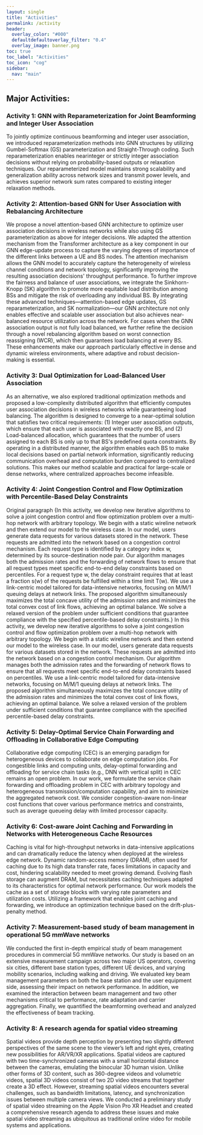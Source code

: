 ```yaml
---
layout: single
title: "Activities"
permalink: /activity
header:
  overlay_color: "#000"
  defaultdefaultoverlay_filter: "0.4"
  overlay_image: banner.png
toc: true
toc_label: "Activities"
toc_icon: "cog"
sidebar:
  nav: "main"
---
```


## Major Activities:  

### Activity 1: GNN with Reparameterization for Joint Beamforming and Integer User Association
To jointly optimize continuous beamforming and integer user association, we introduced reparameterization methods into GNN structures by utilizing Gumbel-Softmax (GS) parameterization and Straight-Through coding. Such reparameterization enables nearinteger or strictly integer association decisions without relying on probability-based outputs or relaxation techniques. Our reparameterized model maintains strong scalability and generalization ability across network sizes and transmit power levels, and achieves superior network sum rates compared to existing integer relaxation methods.
### Activity 2: Attention-based GNN for User Association with Rebalancing Architecture
We propose a novel attention-based GNN architecture to optimize user association decisions in wireless networks while also using GS parameterization as above for integer decisions. We adapted the attention mechanism from the Transformer architecture as a key component in our GNN edge-update process to capture the varying degrees of importance of the different links between a UE and BS nodes. The attention mechanism allows the GNN model to accurately capture the heterogeneity of wireless channel conditions and network topology, significantly improving the resulting association decisions' throughput performance. 
To further improve the fairness and balance of user associations, we integrate the Sinkhorn-Knopp (SK) algorithm to promote more equitable load distribution among BSs and mitigate the risk of overloading any individual BS. By integrating these advanced techniques—attention-based edge updates, GS reparameterization, and SK normalization—our GNN architecture not only enables effective and scalable user association but also achieves near-balanced resource utilization across the network.
For cases when the GNN association output is not fully load balanced, we further refine the decision through a novel rebalancing algorithm based on worst connection reassigning (WCR), which then guarantees load balancing at every BS. These enhancements make our approach particularly effective in dense and dynamic wireless environments, where adaptive and robust decision-making is essential.

### Activity 3:  Dual Optimization for Load-Balanced User Association
As an alternative, we also explored traditional optimization methods and proposed a low-complexity distributed algorithm that efficiently computes user association decisions in wireless networks while guaranteeing load balancing. The algorithm is designed to converge to a near-optimal solution that satisfies two critical requirements: (1) Integer user association outputs, which ensure that each user is associated with exactly one BS, and (2) Load-balanced allocation, which guarantees that the number of users assigned to each BS is only up to that BS's predefined quota constraints. By operating in a distributed manner, the algorithm enables each BS to make local decisions based on partial network information, significantly reducing communication overhead and computation burden compared to centralized solutions. This makes our method scalable and practical for large-scale or dense networks, where centralized approaches become infeasible. 

### Activity 4: Joint Congestion Control and Flow Optimization with Percentile-Based Delay Constraints
Original paragraph {In this activity, we develop new iterative algorithms to solve a joint congestion control and flow optimization problem over a multi-hop network with arbitrary topology. We begin with a static wireline network and then extend our model to the wireless case. In our model, users generate data requests for various datasets stored in the network. These requests are admitted into the network based on a congestion control mechanism. Each request type is identified by a category index w, determined by its source-destination node pair.
Our algorithm manages both the admission rates and the forwarding of network flows to ensure that all request types meet specific end-to-end delay constraints based on percentiles. For a request type w, the delay constraint requires that at least a fraction s(w) of the requests be fulfilled within a time limit T(w).
We use a link-centric model tailored for data-intensive networks, focusing on M/M/1 queuing delays at network links. The proposed algorithm simultaneously maximizes the total concave utility of the admission rates and minimizes the total convex cost of link flows, achieving an optimal balance. We solve a relaxed version of the problem under sufficient conditions that guarantee compliance with the specified percentile-based delay constraints.}
In this activity, we develop new iterative algorithms to solve a joint congestion control and flow optimization problem over a multi-hop network with arbitrary topology. We begin with a static wireline network and then extend our model to the wireless case. In our model, users generate data requests for various datasets stored in the network. These requests are admitted into the network based on a congestion control mechanism. Our algorithm manages both the admission rates and the forwarding of network flows to ensure that all requests meet specific end-to-end delay constraints based on percentiles. 
We use a link-centric model tailored for data-intensive networks, focusing on M/M/1 queuing delays at network links. The proposed algorithm simultaneously maximizes the total concave utility of the admission rates and minimizes the total convex cost of link flows, achieving an optimal balance. We solve a relaxed version of the problem under sufficient conditions that guarantee compliance with the specified percentile-based delay constraints.

### Activity 5: Delay-Optimal Service Chain Forwarding and Offloading in Collaborative Edge Computing 
Collaborative edge computing (CEC) is an emerging paradigm for heterogeneous devices to collaborate on edge computation jobs. For congestible links and computing units, delay-optimal forwarding and offloading for service chain tasks (e.g., DNN with vertical split) in CEC remains an open problem. In our work, we formulate the service chain forwarding and offloading problem in CEC with arbitrary topology and heterogeneous transmission/computation capability, and aim to minimize the aggregated network cost. We consider congestion-aware non-linear cost functions that cover various performance metrics and constraints, such as average queueing delay with limited processor capacity.

### Activity 6: Cost-aware Joint Caching and Forwarding in Networks with Heterogeneous Cache Resources
Caching is vital for high-throughput networks in data-intensive applications and can dramatically reduce the latency when deployed at the wireless edge network. Dynamic random-access memory (DRAM), often used for caching due to its high data transfer rate, faces limitations in capacity and cost, hindering scalability needed to meet growing demand. Evolving flash storage can augment DRAM, but necessitates caching techniques adapted to its characteristics for optimal network performance. Our work models the cache as a set of storage blocks with varying rate parameters and utilization costs. Utilizing a framework that enables joint caching and forwarding, we introduce an optimization technique based on the drift-plus-penalty method. 

###  Activity 7: Measurement-based study of beam management in operational 5G mmWave networks 
We conducted the first in-depth empirical study of beam management procedures in commercial 5G mmWave networks. Our study is based on an extensive measurement campaign across two major US operators, covering six cities, different base station types, different UE devices, and varying mobility scenarios, including walking and driving. We evaluated key beam management parameters on both the base station and the user equipment side, assessing their impact on network performance. In addition, we examined the interaction between beam management and two other mechanisms critical to performance, rate adaptation and carrier aggregation. Finally, we quantified the beamforming overhead and analyzed the effectiveness of beam tracking.

### Activity 8: A research agenda for spatial video streaming 
Spatial videos provide depth perception by presenting two slightly different perspectives of the same scene to the viewer’s left and right eyes, creating new possibilities for AR/VR/XR applications. Spatial videos are captured with two time-synchronized cameras with a small horizontal distance between the cameras, emulating the binocular 3D human vision. Unlike other forms of 3D content, such as 360-degree videos and volumetric videos, spatial 3D videos consist of two 2D video streams that together create a 3D effect. However, streaming spatial videos encounters several challenges, such as bandwidth limitations, latency, and synchronization issues between multiple camera views. We conducted a preliminary study of spatial video streaming on the Apple Vision Pro XR Headset and created a comprehensive research agenda to address these issues and make spatial video streaming as ubiquitous as traditional online video for mobile systems and applications.

